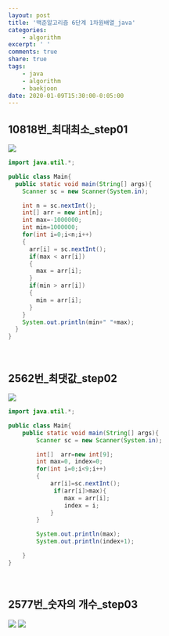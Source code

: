 ```yaml
---
layout: post
title: '백준알고리즘 6단계 1차원배열_java'
categories:
    - algorithm
excerpt: ' '
comments: true
share: true
tags:
    - java
    - algorithm
    - baekjoon
date: 2020-01-09T15:30:00-0:05:00
---
```


## 10818번\_최대최소\_step01

![](https://kimmy100b.github.io/assets/images/baekjoon/stage04/step01.jpg)

```java
import java.util.*;

public class Main{
  public static void main(String[] args){
    Scanner sc = new Scanner(System.in);

    int n = sc.nextInt();
    int[] arr = new int[n];
    int max=-1000000;
    int min=1000000;
    for(int i=0;i<n;i++)
    {
      arr[i] = sc.nextInt();
      if(max < arr[i])
      {
        max = arr[i];
      }
      if(min > arr[i])
      {
        min = arr[i];
      }
    }
    System.out.println(min+" "+max);
  }
}
```

<br/>

## 2562번\_최댓값\_step02

![](https://kimmy100b.github.io/assets/images/baekjoon/stage04/step02.jpg)

```java
import java.util.*;

public class Main{
    public static void main(String[] args){
        Scanner sc = new Scanner(System.in);

        int[]  arr=new int[9];
        int max=0, index=0;
        for(int i=0;i<9;i++)
        {
            arr[i]=sc.nextInt();
             if(arr[i]>max){
                max = arr[i];
                index = i;
            }
        }

        System.out.println(max);
        System.out.println(index+1);

    }
}
```

<br/>

## 2577번\_숫자의 개수\_step03

![](https://kimmy100b.github.io/assets/images/baekjoon/stage04/step03-1.jpg)
![](https://kimmy100b.github.io/assets/images/baekjoon/stage04/step03-2.jpg)

```java

```
